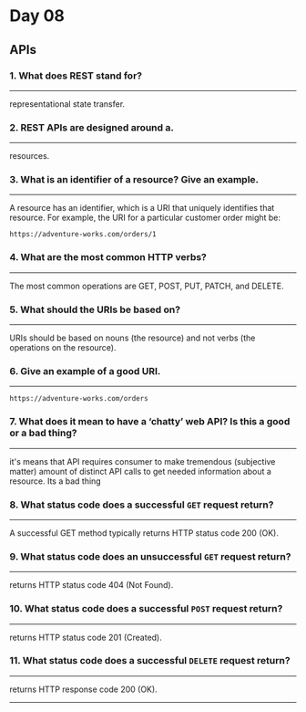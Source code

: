 # Day 08

## APIs

### 1. What does REST stand for?

---
representational state transfer.

### 2. REST APIs are designed around a.

---
resources.

### 3. What is an identifier of a resource? Give an example.

---
A resource has an identifier, which is a URI that uniquely identifies that resource. For example, the URI for a particular customer order might be:

`https://adventure-works.com/orders/1`

### 4. What are the most common HTTP verbs?

---
The most common operations are GET, POST, PUT, PATCH, and DELETE.

### 5. What should the URIs be based on?

---
URIs should be based on nouns (the resource) and not verbs (the operations on the resource).

### 6. Give an example of a good URI.

---
`https://adventure-works.com/orders`

### 7. What does it mean to have a ‘chatty’ web API? Is this a good or a bad thing?

---
it's means that API requires consumer to make tremendous (subjective matter) amount of distinct API calls to get needed information about a resource. Its a bad thing

### 8. What status code does a successful `GET` request return?

---
A successful GET method typically returns HTTP status code 200 (OK).

### 9. What status code does an unsuccessful `GET` request return?

---
returns HTTP status code 404 (Not Found).

### 10. What status code does a successful `POST` request return?

---
returns HTTP status code 201 (Created).

### 11. What status code does a successful `DELETE` request return?

---
returns HTTP response code 200 (OK).

---
